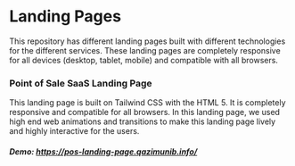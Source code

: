 # Landing Pages
This repository has different landing pages built with different technologies for the different services. These landing pages are completely responsive for all devices (desktop, tablet, mobile) and compatible with all browsers.

### Point of Sale SaaS Landing Page
This landing page is built on Tailwind CSS with the HTML 5. It is completely responsive and compatible for all browsers. In this landing page, we used high end web animations and transitions to make this landing page lively and highly interactive for the users.

##### Demo: https://pos-landing-page.qazimunib.info/
